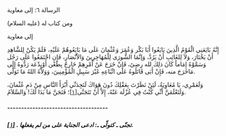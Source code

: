   الرسالة  ٦: إلى معاوية	

ومن كتاب له (عليه السلام)

إلى معاوية

إِنَّهُ بَايَعَنِي الْقَوْمُ الَّذِينَ بَايَعُوا أَبَا  بَكْر وَعُمَرَ وَعُثْمانَ عَلَى مَا بَايَعُوهُمْ عَلَيْهِ، فَلَمْ يَكُنْ لِلشَّاهِدِ أَنْ يَخْتَارَ، وَلاَ لِلغَائِبِ أَنْ يَرُدَّ، وَإنَّمَا  الشُّورَى لِلْمُهَاجِرِينَ وَالاَْنْصَارِ، فَإِنِ اجْتَمَعُوا عَلَى  رَجُل وَسَمَّوْهُ إِمَاماً كَانَ ذلِكَ لله رِضىً، فَإِنْ خَرَجَ عَنْ  أَمْرِهِمْ خَارِجٌ بِطَعْن أَوْبِدْعَة رَدُّوهُ إِلَى مَاخَرَجَ منه،  فَإِنْ أَبَى قَاتَلُوهُ عَلَى اتِّبَاعِهِ غَيْرَ سَبِيلِ الْمُؤْمِنِينَ، وَوَلاَّهُ اللهُ مَا تَوَلَّى.

وَلَعَمْرِي، يَا مُعَاوِيَةُ، لَئِنْ نَظَرْتَ بِعَقْلِكَ  دُونَ هَوَاكَ لَتَجِدَنِّي أَبْرَأَ النَّاسِ مِنْ دَمِ عُثْمانَ،  وَلَتَعْلَمَنَّ أَنِّي كُنْتُ فِي عُزْلَة عَنْهُ، إِلاَّ أَنْ تَتَجَنَّى[[١\]](https://arabic.balaghah.net/node/670#_ftn1)؛ فَتَجَنَّ مَا بَدَا لَكَ! وَالسَّلاَمُ.

##### ------------------------------------

##### [[١\]](https://arabic.balaghah.net/node/670#_ftnref1) . تجنّى ـ كتولّى ـ: ادعى الجناية على من لم يفعلها. 
